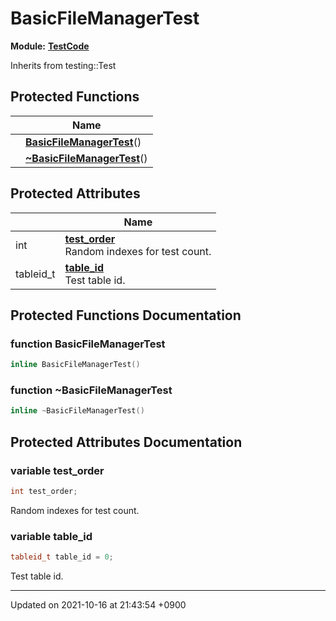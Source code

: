 

# BasicFileManagerTest

**Module:** **[TestCode](/Modules/TestCode)**





Inherits from testing::Test

## Protected Functions

|                | Name           |
| -------------- | -------------- |
| | **[BasicFileManagerTest](/Classes/BasicFileManagerTest#function-basicfilemanagertest)**() |
| | **[~BasicFileManagerTest](/Classes/BasicFileManagerTest#function-~basicfilemanagertest)**() |

## Protected Attributes

|                | Name           |
| -------------- | -------------- |
| int | **[test_order](/Classes/BasicFileManagerTest#variable-test_order)** <br>Random indexes for test count.  |
| tableid_t | **[table_id](/Classes/BasicFileManagerTest#variable-table_id)** <br>Test table id.  |

## Protected Functions Documentation

### function BasicFileManagerTest

```cpp
inline BasicFileManagerTest()
```


### function ~BasicFileManagerTest

```cpp
inline ~BasicFileManagerTest()
```


## Protected Attributes Documentation

### variable test_order

```cpp
int test_order;
```

Random indexes for test count. 

### variable table_id

```cpp
tableid_t table_id = 0;
```

Test table id. 

-------------------------------

Updated on 2021-10-16 at 21:43:54 +0900